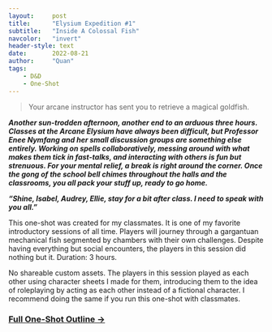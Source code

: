 ```yaml
---
layout:     post
title:      "Elysium Expedition #1"
subtitle:   "Inside A Colossal Fish"
navcolor:   "invert"
header-style: text
date:       2022-08-21
author:     "Quan"
tags:
    - D&D
    - One-Shot
---
```


> Your arcane instructor has sent you to retrieve a magical goldfish.

***Another sun-trodden afternoon, another end to an arduous three hours. Classes at the Arcane Elysium have always been difficult, but Professor Enee Nymfang and her small discussion groups are something else entirely. Working on spells collaboratively, messing around with what makes them tick in fast-talks, and interacting with others is fun but strenuous. For your mental relief, a break is right around the corner. Once the gong of the school bell chimes throughout the halls and the classrooms, you all pack your stuff up, ready to go home.*** 

***“Shine, Isabel, Audrey, Ellie, stay for a bit after class. I need to speak with you all.”***

This one-shot was created for my classmates. It is one of my favorite introductory sessions of all time. Players will journey through a gargantuan mechanical fish segmented by chambers with their own challenges. Despite having everything but social encounters, the players in this session did nothing but it. Duration: 3 hours. 

No shareable custom assets. The players in this session played as each other using character sheets I made for them, introducing them to the idea of roleplaying by acting as each other instead of a fictional character. I recommend doing the same if you run this one-shot with classmates.

### [Full One-Shot Outline →](https://docs.google.com/document/d/e/2PACX-1vREJ8kPa4CY67Udq7h_rurOAG7SHOTPjnzr5MQQhxJz5MY1lojvjrB_KxJlS2m-kTgRASob6iOg0KqS/pub) <!-- Link to full story -->